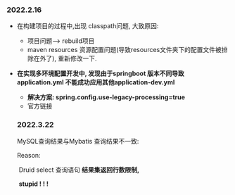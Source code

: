 ### 2022.2.16

- 在构建项目的过程中,出现 classpath问题, 大致原因:
  - 项目问题--> rebuild项目
  - maven resources 资源配置问题(导致resources文件夹下的配置文件被排除在外了), 重新修改一下.
  
- **在实现多环境配置开发中, 发现由于springboot 版本不同导致application.yml 不能成功应用其他application-dev.yml**
  
  - **解决方案: spring.config.use-legacy-processing=true**
  - 官方链接
  
  ### 2022.3.22
  
  MySQL查询结果与Mybatis 查询结果不一致:
  
  Reason:
  
  ​	Druid select 查询语句 **结果集返回行数限制,** 
  
  ​	 **stupid ! ! !**
  
  
  
  
  
  
  
  
  
  
  
  
